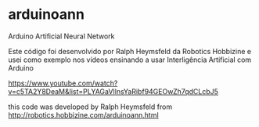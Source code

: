 # arduinoann
Arduino Artificial Neural Network

Este código foi desenvolvido por Ralph Heymsfeld da Robotics Hobbizine e usei como exemplo nos vídeos ensinando a usar Interligência Artificial com Arduino

https://www.youtube.com/watch?v=c5TA2Y8DeaM&list=PLYAGaVIlnsYaRibf94GEOwZh7qdCLcbJ5

this code was developed by Ralph Heymsfeld from http://robotics.hobbizine.com/arduinoann.html
